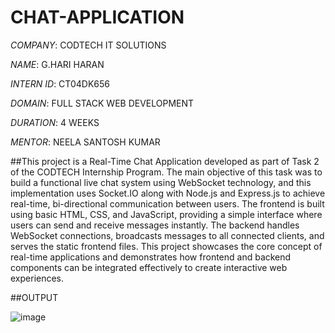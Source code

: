 # CHAT-APPLICATION

*COMPANY*: CODTECH IT SOLUTIONS

*NAME*: G.HARI HARAN

*INTERN ID*: CT04DK656

*DOMAIN*: FULL STACK WEB DEVELOPMENT

*DURATION*: 4 WEEKS

*MENTOR*: NEELA SANTOSH KUMAR 

##This project is a Real-Time Chat Application developed as part of Task 2 of the CODTECH Internship Program. The main objective of this task was to build a functional live chat system using WebSocket technology, and this implementation uses Socket.IO along with Node.js and Express.js to achieve real-time, bi-directional communication between users. The frontend is built using basic HTML, CSS, and JavaScript, providing a simple interface where users can send and receive messages instantly. The backend handles WebSocket connections, broadcasts messages to all connected clients, and serves the static frontend files. This project showcases the core concept of real-time applications and demonstrates how frontend and backend components can be integrated effectively to create interactive web experiences.

##OUTPUT

![image](https://github.com/user-attachments/assets/4760f150-08b9-436f-8502-39a47a986227)

